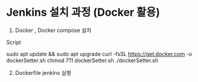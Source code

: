 # Jenkins 설치 과정 (Docker 활용)


1. Docker , Docker compose 설치

Script

sudo apt update && sudo apt upgrade
curl -fsSL https://get.docker.com -o dockerSetter.sh
chmod 711 dockerSetter.sh
./dockerSetter.sh

2. Dockerfile jenkins 실행